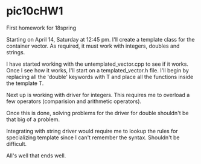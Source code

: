 # pic10cHW1
First homework for 18spring

Starting on April 14, Saturday at 12:45 pm. I'll create a template class for the container vector. As required, it must work with integers, doubles and strings.

I have started working with the untemplated_vector.cpp to see if it works. Once I see how it works, I'll start on a templated_vector.h file. I'll begin by replacing all the 'double' keywords with T and place all the functions inside the template T.

Next up is working with driver for integers. This requires me to overload a few operators (comparision and arithmetic operators).

Once this is done, solving problems for the driver for double shouldn't be that big of a problem.

Integrating with string driver would require me to lookup the rules for specializing template since I can't remember the syntax. Shouldn't be difficult.

All's well that ends well.